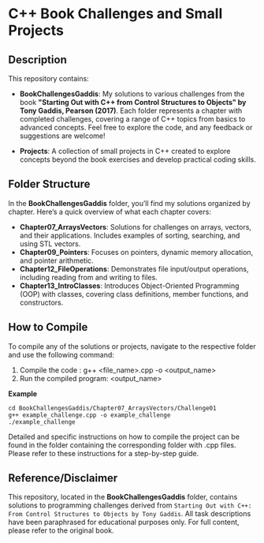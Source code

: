 # C++ Book Challenges and Small Projects

## Description

This repository contains:
- **BookChallengesGaddis**: My solutions to various challenges from the book **"Starting Out with C++ from Control Structures to Objects" by Tony Gaddis, Pearson (2017)**. Each folder represents a chapter with completed challenges, covering a range of C++ topics from basics to advanced concepts. Feel free to explore the code, and any feedback or suggestions are welcome!

- **Projects**: A collection of small projects in C++ created to explore concepts beyond the book exercises and develop practical coding skills.


## Folder Structure

In the **BookChallengesGaddis** folder, you’ll find my solutions organized by chapter. Here’s a quick overview of what each chapter covers:

- **Chapter07_ArraysVectors**: Solutions for challenges on arrays, vectors, and their applications. Includes examples of sorting, searching, and using STL vectors.
- **Chapter09_Pointers**: Focuses on pointers, dynamic memory allocation, and pointer arithmetic.
- **Chapter12_FileOperations**: Demonstrates file input/output operations, including reading from and writing to files.
- **Chapter13_IntroClasses**: Introduces Object-Oriented Programming (OOP) with classes, covering class definitions, member functions, and constructors.

## How to Compile

To compile any of the solutions or projects, navigate to the respective folder and use the following command:

1. Compile the code : g++ <file_name>.cpp -o <output_name>
2. Run the compiled program: <output_name>

**Example**
```
cd BookChallengesGaddis/Chapter07_ArraysVectors/Challenge01
g++ example_challenge.cpp -o example_challenge
./example_challenge
```

Detailed and specific instructions on how to compile the project can be found in the folder containing the corresponding folder with .cpp files. Please refer to these instructions for a step-by-step guide.

## Reference/Disclaimer

This repository, located in the **BookChallengesGaddis** folder, contains solutions to programming challenges derived from `Starting Out with C++: From Control Structures to Objects by Tony Gaddis`. All task descriptions have been paraphrased for educational purposes only. For full content, please refer to the original book. 
